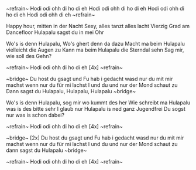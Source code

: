 ~refrain~
Hodi odi ohh di ho di eh
Hodi odi ohh di ho di eh
Hodi odi ohh di ho di eh
Hodi odi ohh di eh
~refrain~

Happy hour, mitten in der Nacht
Sexy, alles tanzt alles lacht
Vierzig Grad am Dancefloor
Hulapalu sagst du in mei Ohr

Wo's is denn Hulapalu, Wo's ghert denn da dazu
Macht ma beim Hulapalu vielleicht die Augen zu
Kann ma beim Hulapalu die Sterndal sehn
Sag mir, wie soll des Gehn?

~refrain~
Hodi odi ohh di ho di eh [4x]
~refrain~

~bridge~
Du host du gsagt
und Fu hab i gedacht
wasd nur du mit mir machst
wenn nur du für mi lachst
I und du und nur der Mond schaut zu
Dann sagst du Hulapalu, Hulapalu, Hulapalu
~bridge~

Wo's is denn Hulapalu, sog mir wo kummt des her
Wie schreibt ma Hulapalu was is des bitte sehr
I glaub nur Hulapalu is ned ganz Jugendfrei
Du sogst nur was is schon dabei?

~refrain~
Hodi odi ohh di ho di eh [4x]
~refrain~

~bridge~
[2x]
Du host du gsagt
und Fu hab i gedacht
wasd nur du mit mir machst
wenn nur du für mi lachst
I und du und nur der Mond schaut zu
dann sagst du Hulapalu
~bridge~

~refrain~
Hodi odi ohh di ho di eh [4x]
~refrain~